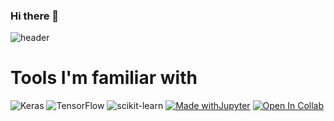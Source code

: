 ### Hi there 👋
![header](https://capsule-render.vercel.app/api?type=wave&color=gradient&height=300&section=footer&text=Pramod%20Venkatesh&fontSize=90)


<!--
**PRAMODVENKATESH/PRAMODVENKATESH** is a ✨ _special_ ✨ repository because its `README.md` (this file) appears on your GitHub profile.

Here are some ideas to get you started:

- 🔭 I’m currently working on CNN
- 🌱 I’m currently learning RNN
- 👯 I’m looking to collaborate on Deep Learning challenges in materials simulations and medical applications
- 🤔 I’m looking for help with 
- 💬 Ask me about ...
- 📫 How to reach me: pramodvenkatesh1995@gmail.com
- 😄 Pronouns: ...
- ⚡ Fun fact: ...
-->
# Tools I'm familiar with
![Keras](https://img.shields.io/badge/Keras-%23D00000.svg?style=for-the-badge&logo=Keras&logoColor=white)
![TensorFlow](https://img.shields.io/badge/TensorFlow-%23FF6F00.svg?style=for-the-badge&logo=TensorFlow&logoColor=white)
![scikit-learn](https://img.shields.io/badge/scikit--learn-%23F7931E.svg?style=for-the-badge&logo=scikit-learn&logoColor=white)
[![Made withJupyter](https://img.shields.io/badge/Made%20with-Jupyter-orange?style=for-the-badge&logo=Jupyter)](https://jupyter.org/try)
[![Open In Collab](https://colab.research.google.com/assets/colab-badge.svg)](https://colab.research.google.com/github/Naereen/badges)


